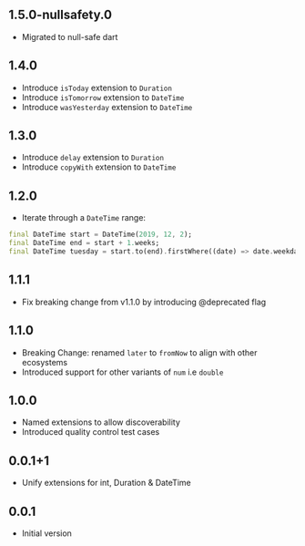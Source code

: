 ## 1.5.0-nullsafety.0
- Migrated to null-safe dart

## 1.4.0

- Introduce `isToday` extension to `Duration`
- Introduce `isTomorrow` extension to `DateTime`
- Introduce `wasYesterday` extension to `DateTime`

## 1.3.0

- Introduce `delay` extension to `Duration`
- Introduce `copyWith` extension to `DateTime`

## 1.2.0

- Iterate through a `DateTime` range:

```dart
final DateTime start = DateTime(2019, 12, 2);
final DateTime end = start + 1.weeks;
final DateTime tuesday = start.to(end).firstWhere((date) => date.weekday == DateTime.tuesday);
```

## 1.1.1

- Fix breaking change from v1.1.0 by introducing @deprecated flag

## 1.1.0

- Breaking Change: renamed `later` to `fromNow` to align with other ecosystems
- Introduced support for other variants of `num` i.e `double`

## 1.0.0

- Named extensions to allow discoverability
- Introduced quality control test cases

## 0.0.1+1

- Unify extensions for int, Duration & DateTime

## 0.0.1

- Initial version
